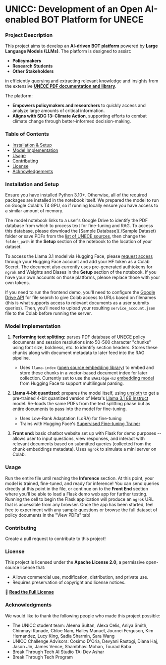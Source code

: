 # UNICC: Development of an Open AI-enabled BOT Platform for UNECE

### Project Description

This project aims to develop an **AI-driven BOT platform** powered by **Large Language Models (LLMs)**. The platform is designed to assist:

- **Policymakers**
- **Research Students**
- **Other Stakeholders**

in efficiently querying and extracting relevant knowledge and insights from the extensive [**UNECE PDF documentation and library**](./documents_readme.md).

The platform:

- **Empowers policymakers and researchers** to quickly access and analyze large amounts of critical information.
- **Aligns with SDG 13: Climate Action**, supporting efforts to combat climate change through better-informed decision-making.

### Table of Contents

- [Installation & Setup](#installation-and-setup)
- [Model Implementation](#model-implementation)
- [Usage](#usage)
- [Contributing](#contributing)
- [License](#license)
- [Acknowledgements](#acknowledgments)

### Installation and Setup

Ensure you have installed Python 3.10+. Otherwise, all of the required packages are installed in the notebook itself. We prepared the model to run on Google Colab's T4 GPU, so if running locally ensure you have access to a similar amount of memory.

The model notebook links to a user's Google Drive to identify the PDF database from which to process text for fine-tuning and RAG. To access this database, please download the [Sample Database](./Sample Dataset) folder or save PDFs from the [list of UNECE sources](./documents_readme.md), then change the `folder_path` in the **Setup** section of the notebook to the location of your dataset.

To access the Llama 3.1 model via Hugging Face, please [request access](https://huggingface.co/meta-llama/Llama-3.1-8B-Instruct) through your Hugging Face account and add your HF token as a Colab Secret. The document also currently uses pre-generated authtokens for `ngrok` and Weights and Biases in the **Setup** section of the notebook. If you have your own accounts on those platforms, please replace those with your own tokens.

If you need to run the frontend demo, you'll need to configure the [Google Drive API](https://developers.google.com/drive/api/guides/search-files#python) for file search to give Colab access to URLs based on filenames (this is what supports access to relevant documents as a user submits queries). Then, you'll need to upload your resulting `service_account.json` file to the Colab before running the server.

### Model Implementation

1. **Performing text splitting:** parses PDF database of UNECE policy documents and session resolutions into 50-500 character "chunks" using font size, boldness, etc. to identify section headers. Stores these chunks along with document metadata to later feed into the RAG pipeline.

   - Uses `llama-index` ([open source embedding library](https://docs.llamaindex.ai/en/stable/examples/embeddings/huggingface/)) to embed and store these chunks in a vector-based document index for later collection. Currently set to use the `BAAI/bge-m3` [embedding model](https://huggingface.co/BAAI/bge-m3) from Hugging Face to support multilingual parsing.

2. **Llama 4-bit quantized:** prepares the model itself, using [unsloth](https://huggingface.co/unsloth/Meta-Llama-3.1-8B-bnb-4bit) to get a pre-trained 4-bit quantized version of Meta's [Llama 3.1 8B Instruct](https://www.llama.com/) model. Re-loads the same PDFs from the text splitting phase but as entire documents to pass into the model for fine-tuning.

   - Uses Low-Rank Adaptation (LoRA) for fine-tuning
   - Trains with Hugging Face's [Supervised Fine-tuning Trainer](https://huggingface.co/docs/trl/en/sft_trainer)

3. **Front end:** basic chatbot website set up with Flask for demo purposes -- allows user to input questions, view responses, and interact with relevant documents based on submitted queries (collected from the chunk embeddings metadata). Uses `ngrok` to simulate a mini server on Colab.

### Usage

Run the entire file until reaching the **Inference** section. At this point, your model is trained, fine-tuned, and ready for inference! You can send queries directly at this point in the file, or continue on to the **Front End** section where you'll be able to load a Flask demo web app for further testing. Running the cell to begin the Flask application will produce an `ngrok` URL that is accessible from any browser. Once the app has been started, feel free to experiment with any sample questions or browse the full dataset of policy documents in the "View PDFs" tab!

### Contributing

Create a pull request to contribute to this project!

### License  

This project is licensed under the **Apache License 2.0**, a permissive open-source license that:  
- Allows commercial use, modification, distribution, and private use.  
- Requires preservation of copyright and license notices.  

📄 **[Read the Full License](LICENSE)**


### Acknowledgments

We would like to thank the following people who made this project possible:

   - The UNICC student team: Aleena Sultan, Alexa Celis, Aniya Smith, Chinmayi Ranade, Chloe Nam, Hailey Manuel, Journei Ferguson, Kim Hernandez, Lucy King, Sadia Sharmin, Sara Wang
   - UNICC Challenge Advisors: Cosimo D'Oria, Devyani Rastogi, Diana Haj, Jason Jin, James Vence, Shambhavi Mohan, Tourad Baba
   - Break Through Tech AI Studio TA: Dev Ashar
   - Break Through Tech Program
